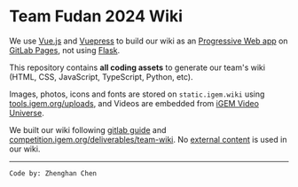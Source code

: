 # Team Fudan 2024 Wiki

We use [Vue.js](https://vuejs.org/) and [Vuepress](https://vuepress.vuejs.org/) to build our wiki as an [Progressive Web app](https://developer.mozilla.org/en-US/docs/Web/Progressive_web_apps) on [GitLab Pages](https://docs.gitlab.com/ee/user/project/pages/), not using [Flask](https://palletsprojects.com/p/flask/).

This repository contains **all coding assets** to generate our team's wiki (HTML, CSS, JavaScript, TypeScript, Python, etc).

Images, photos, icons and fonts are stored on `static.igem.wiki` using [tools.igem.org/uploads](https://tools.igem.org/uploads), and Videos are embedded from [iGEM Video Universe](https://video.igem.org).

We built our wiki following [gitlab guide](https://tools.igem.org/wiki/gitlab-guide) and [competition.igem.org/deliverables/team-wiki](https://competition.igem.org/deliverables/team-wiki). No [external content](https://tools.igem.org/wiki/external-content-check) is used in our wiki.

----
`Code by: Zhenghan Chen`